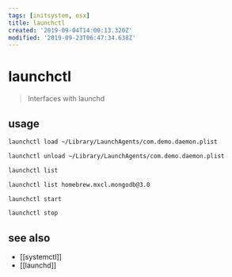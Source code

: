 ```yaml
---
tags: [initsystem, osx]
title: launchctl
created: '2019-09-04T14:00:13.320Z'
modified: '2019-09-23T06:47:34.638Z'
---
```


# launchctl

> Interfaces with launchd

## usage
```sh
launchctl load ~/Library/LaunchAgents/com.demo.daemon.plist

launchctl unload ~/Library/LaunchAgents/com.demo.daemon.plist

launchctl list

launchctl list homebrew.mxcl.mongodb@3.0

launchctl start

launchctl stop
```

## see also
- [[systemctl]]
- [[launchd]]
